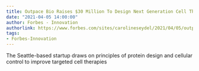 ```yaml
---
title: Outpace Bio Raises $30 Million To Design Next Generation Cell Therapies
date: "2021-04-05 14:00:00"
author: Forbes - Innovation
authorlink: https://www.forbes.com/sites/carolineseydel/2021/04/05/outpace-bio-raises-30-million-to-design-next-generation-cell-therapies/
tags:
- Forbes-Innovation
---
```

The Seattle-based startup draws on principles of protein design and cellular control to improve targeted cell therapies